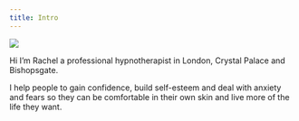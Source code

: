 ```yaml
---
title: Intro
---
```

<img class="img-fluid" src="/uploads/final logo.png">

<br />

Hi I’m Rachel a professional hypnotherapist in London, Crystal Palace and Bishopsgate.

I help people to gain confidence, build self-esteem and deal with anxiety and fears so they can be comfortable in their own skin and live more of the life they want.
